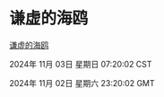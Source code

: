 # 谦虚的海鸥
[谦虚的海鸥](http://219.139.197.74:56308/qxdho/course/base/hotlink/index.php)

2024年 11月 03日 星期日 07:20:02 CST

2024年 11月 02日 星期六 23:20:02 GMT
